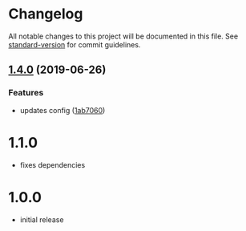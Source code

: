 # Changelog

All notable changes to this project will be documented in this file. See [standard-version](https://github.com/conventional-changelog/standard-version) for commit guidelines.

## [1.4.0](https://github.com/alexkcollier/eslint-config-vue/compare/v1.3.2...v1.4.0) (2019-06-26)


### Features

* updates config ([1ab7060](https://github.com/alexkcollier/eslint-config-vue/commit/1ab7060))



# 1.1.0
- fixes dependencies

# 1.0.0

- initial release
